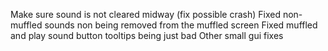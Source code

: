 Make sure sound is not cleared midway (fix possible crash)
Fixed non-muffled sounds non being removed from the muffled screen
Fixed muffled and play sound button tooltips being just bad
Other small gui fixes